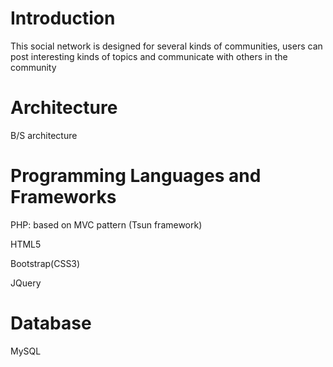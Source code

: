 <h1>Introduction</h1>

<p>This social network is designed for several kinds of communities, users can post interesting kinds of topics and communicate with others in the community</p>

<h1>Architecture</h1>

<p>B/S architecture</p>

<h1>Programming Languages and Frameworks</h1>
<p>PHP: based on MVC pattern (Tsun framework)</p>
<p>HTML5</p>
<p>Bootstrap(CSS3)</p>
<p>JQuery</p>

<h1>Database</h1>
<p>MySQL</p>


